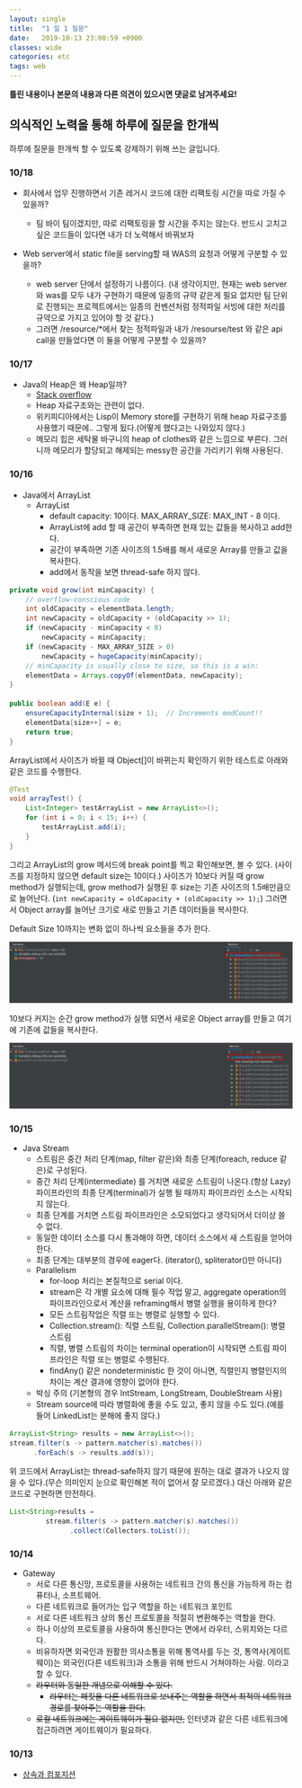 ```yaml
---
layout: single
title:  "1 일 1 질문"
date:   2019-10-13 23:00:59 +0900
classes: wide
categories: etc
tags: web
---
```


**틀린 내용이나 본문의 내용과 다른 의견이 있으시면 댓글로 남겨주세요!**

## 의식적인 노력을 통해 하루에 질문을 한개씩

하루에 질문을 한개씩 할 수 있도록 강제하기 위해 쓰는 글입니다.

### 10/18

- 회사에서 업무 진행하면서 기존 레거시 코드에 대한 리팩토링 시간을 따로 가질 수 있을까?
  - 팀 바이 팀이겠지만, 따로 리팩토링을 할 시간을 주지는 않는다. 반드시 고치고 싶은 코드들이 있다면 내가 더 노력해서 바꿔보자

- Web server에서 static file을 serving할 때 WAS의 요청과 어떻게 구분할 수 있을까?
  - web server 단에서 설정하기 나름이다. (내 생각이지만, 현재는 web server와 was를 모두 내가 구현하기 때문에 일종의 규약 같은게 필요 없지만 팀 단위로 진행되는 프로젝트에서는 일종의 컨벤션처럼 정적파일 서빙에 대한 처리를 규약으로 가지고 있어야 할 것 같다.)
  - 그러면 /resource/*에서 찾는 정적파일과 내가 /resourse/test 와 같은 api call을 만들었다면 이 둘을 어떻게 구분할 수 있을까?

### 10/17

- Java의 Heap은 왜 Heap일까?
  - [Stack overflow](https://stackoverflow.com/questions/1699057/why-are-two-different-concepts-both-called-heap)
  - Heap 자료구조와는 관련이 없다.
  - 위키피디아에서는 Lisp이 Memory store를 구현하기 위해 heap 자료구조를 사용했기 때문에.. 그렇게 됬다.(어떻게 했다고는 나와있지 않다.)
  - 메모리 힙은 세탁물 바구니의 heap of clothes와 같은 느낌으로 부른다. 그러니까 메모리가 할당되고 해제되는 messy한 공간을 가리키기 위해 사용된다.

### 10/16

- Java에서 ArrayList
  - ArrayList
    - default capacity: 10이다. MAX_ARRAY_SIZE: MAX_INT - 8 이다.
    - ArrayList에 add 할 때 공간이 부족하면 현재 있는 값들을 복사하고 add한다.
    - 공간이 부족하면 기존 사이즈의 1.5배를 해서 새로운 Array를 만들고 값을 복사한다.
    - add에서 동작을 보면 thread-safe 하지 않다.

```java
private void grow(int minCapacity) {
    // overflow-conscious code
    int oldCapacity = elementData.length;
    int newCapacity = oldCapacity + (oldCapacity >> 1);
    if (newCapacity - minCapacity < 0)
        newCapacity = minCapacity;
    if (newCapacity - MAX_ARRAY_SIZE > 0)
        newCapacity = hugeCapacity(minCapacity);
    // minCapacity is usually close to size, so this is a win:
    elementData = Arrays.copyOf(elementData, newCapacity);
}

public boolean add(E e) {
    ensureCapacityInternal(size + 1);  // Increments modCount!!
    elementData[size++] = e;
    return true;
}
```

ArrayList에서 사이즈가 바뀔 때 Object[]이 바뀌는지 확인하기 위한 테스트로 아래와 같은 코드를 수행한다.

```java
@Test
void arrayTest() {
    List<Integer> testArrayList = new ArrayList<>();
    for (int i = 0; i < 15; i++) {
        testArrayList.add(i);
    }
}
```

그리고 ArrayList의 grow 메서드에 break point를 찍고 확인해보면, 볼 수 있다. (사이즈를 지정하지 않으면 default size는 10이다.) 사이즈가 10보다 커질 때 grow method가 실행되는데, grow method가 실행된 후 size는 기존 사이즈의 1.5배만큼으로 늘어난다. (`int newCapacity = oldCapacity + (oldCapacity >> 1);`) 그러면서 Object array를 늘어난 크기로 새로 만들고 기존 데이터들을 복사한다.

Default Size 10까지는 변화 없이 하나씩 요소들을 추가 한다.

![Size 10](/assets/img/question_list/size10.png)

10보다 커지는 순간 grow method가 실행 되면서 새로운 Object array를 만들고 여기에 기존에 값들을 복사한다.

![Size 15](/assets/img/question_list/size15.png)

### 10/15

- Java Stream
  - 스트림은 중간 처리 단계(map, filter 같은)와 최종 단계(foreach, reduce 같은)로 구성된다.
  - 중간 처리 단계(intermediate) 를 거치면 새로운 스트림이 나온다.(항상 Lazy) 파이프라인의 최종 단계(terminal)가 실행 될 때까지 파이프라인 소스는 시작되지 않는다.
  - 최종 단계를 거치면 스트림 파이프라인은 소모되었다고 생각되어서 더이상 쓸 수 없다.
  - 동일한 데이터 소스를 다시 통과해야 하면, 데이터 소스에서 새 스트림을 얻어야 한다.
  - 최종 단계는 대부분의 경우에 eager다. (iterator(), spliterator()만 아니다)
  - Parallelism
    - for-loop 처리는 본질적으로 serial 이다.
    - stream은 각 개별 요소에 대해 필수 작업 말고, aggregate operation의 파이프라인으로서 계산을 reframing해서 병렬 실행을 용이하게 한다?
    - 모든 스트림작업은 직렬 또는 병렬로 실행할 수 있다.
    - Collection.stream(): 직렬 스트림, Collection.parallelStream(): 병렬 스트림
    - 직렬, 병렬 스트림의 차이는 terminal operation이 시작되면 스트림 파이프라인은 직렬 또는 병렬로 수행된다.
    - findAny() 같은 nondeterministic 한 것이 아니면, 직렬인지 병렬인지의 차이는 계산 결과에 영향이 없어야 한다.
  - 박싱 주의 (기본형의 경우 IntStream, LongStream, DoubleStream 사용)
  - Stream source에 따라 병렬화에 좋을 수도 있고, 좋지 않을 수도 있다.(예를 들어 LinkedList는 분해에 좋지 않다.)

```java
ArrayList<String> results = new ArrayList<>();
stream.filter(s -> pattern.matcher(s).matches())
      .forEach(s -> results.add(s));
```

위 코드에서 ArrayList는 thread-safe하지 않기 때문에 원하는 대로 결과가 나오지 않을 수 있다.(무슨 의미인지 눈으로 확인해본 적이 없어서 잘 모르겠다.) 대신 아래와 같은 코드로 구현하면 안전하다.

```java
List<String>results =
         stream.filter(s -> pattern.matcher(s).matches())
               .collect(Collectors.toList());
```

### 10/14

- Gateway
  - 서로 다른 통신망, 프로토콜을 사용하는 네트워크 간의 통신을 가능하게 하는 컴퓨터나, 소프트웨어.
  - 다른 네트워크로 들어가는 입구 역할을 하는 네트워크 포인트
  - 서로 다른 네트워크 상의 통신 프로토콜을 적절히 변환해주는 역할을 한다.
  - 하나 이상의 프로토콜을 사용하여 통신한다는 면에서 라우터, 스위치와는 다르다.
  - 비유하자면 외국인과 원활한 의사소통을 위해 통역사를 두는 것, 통역사(게이트웨이)는 외국인(다른 네트워크)과 소통을 위해 반드시 거쳐야하는 사람. 이라고 할 수 있다.
  - ~~라우터와 동일한 개념으로 이해할 수 있다.~~
    - ~~라우터는 패킷을 다른 네트워크로 보내주는 역할을 하면서 최적의 네트워크 경로를 찾아주는 역할을 한다.~~
  - ~~로컬 네트워크에는 게이트웨이가 필요 없지만,~~ 인터넷과 같은 다른 네트워크에 접근하려면 게이트웨이가 필요하다.

### 10/13

- [상속과 컴포지션](https://smjeon.dev/etc/composite-extends/)
